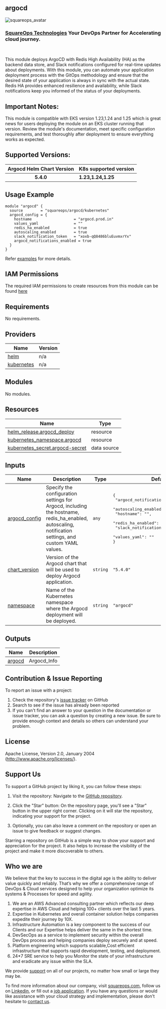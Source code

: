 ## argocd

![squareops_avatar]

[squareops_avatar]: https://squareops.com/wp-content/uploads/2022/12/squareops-logo.png

### [SquareOps Technologies](https://squareops.com/) Your DevOps Partner for Accelerating cloud journey.
<br>

This module deploys ArgoCD with Redis High Availability (HA) as the backend data store, and Slack notifications configured for real-time updates about deployments. With this module, you can automate your application deployment process with the GitOps methodology and ensure that the desired state of your application is always in sync with the actual state. Redis HA provides enhanced resilience and availability, while Slack notifications keep you informed of the status of your deployments.

## Important Notes:
This module is compatible with EKS version 1.23,1.24 and 1.25 which is great news for users deploying the module on an EKS cluster running that version. Review the module's documentation, meet specific configuration requirements, and test thoroughly after deployment to ensure everything works as expected.

## Supported Versions:

|  Argocd Helm Chart Version    |     K8s supported version   |  
| :-----:                       |         :---                |
| **5.4.0**                     |    **1.23,1.24,1.25**           |


## Usage Example

```hcl
module "argocd" {
  source        = "squareops/argocd/kubernetes"
  argocd_config = {
    hostname                   = "argocd.prod.in"
    values_yaml                = ""
    redis_ha_enabled           = true
    autoscaling_enabled        = true
    slack_notification_token   = "xoxb-qQ8486bluEuvmxrYx"
    argocd_notifications_enabled = true  
  }
}

```
Refer [examples](https://github.com/squareops/terraform-kubernetes-argocd/tree/main/examples/complete) for more details.

## IAM Permissions
The required IAM permissions to create resources from this module can be found [here](https://github.com/squareops/terraform-kubernetes-argocd/blob/main/IAM.md)

<!-- BEGINNING OF PRE-COMMIT-TERRAFORM DOCS HOOK -->
## Requirements

No requirements.

## Providers

| Name | Version |
|------|---------|
| <a name="provider_helm"></a> [helm](#provider\_helm) | n/a |
| <a name="provider_kubernetes"></a> [kubernetes](#provider\_kubernetes) | n/a |

## Modules

No modules.

## Resources

| Name | Type |
|------|------|
| [helm_release.argocd_deploy](https://registry.terraform.io/providers/hashicorp/helm/latest/docs/resources/release) | resource |
| [kubernetes_namespace.argocd](https://registry.terraform.io/providers/hashicorp/kubernetes/latest/docs/resources/namespace) | resource |
| [kubernetes_secret.argocd-secret](https://registry.terraform.io/providers/hashicorp/kubernetes/latest/docs/data-sources/secret) | data source |

## Inputs

| Name | Description | Type | Default | Required |
|------|-------------|------|---------|:--------:|
| <a name="input_argocd_config"></a> [argocd\_config](#input\_argocd\_config) | Specify the configuration settings for Argocd, including the hostname, redis\_ha\_enabled, autoscaling, notification settings, and custom YAML values. | `any` | <pre>{<br>  "argocd_notifications_enabled": false,<br>  "autoscaling_enabled": false,<br>  "hostname": "",<br>  "redis_ha_enabled": false,<br>  "slack_notification_token": "",<br>  "values_yaml": ""<br>}</pre> | no |
| <a name="input_chart_version"></a> [chart\_version](#input\_chart\_version) | Version of the Argocd chart that will be used to deploy Argocd application. | `string` | `"5.4.0"` | no |
| <a name="input_namespace"></a> [namespace](#input\_namespace) | Name of the Kubernetes namespace where the Argocd deployment will be deployed. | `string` | `"argocd"` | no |

## Outputs

| Name | Description |
|------|-------------|
| <a name="output_argocd"></a> [argocd](#output\_argocd) | Argocd\_Info |
<!-- END OF PRE-COMMIT-TERRAFORM DOCS HOOK -->

## Contribution & Issue Reporting

To report an issue with a project:

  1. Check the repository's [issue tracker](https://github.com/squareops/terraform-kubernetes-argocd/issues) on GitHub
  2. Search to see if the issue has already been reported
  3. If you can't find an answer to your question in the documentation or issue tracker, you can ask a question by creating a new issue. Be sure to provide enough context and details so others can understand your problem.

## License

Apache License, Version 2.0, January 2004 (http://www.apache.org/licenses/).

## Support Us

To support a GitHub project by liking it, you can follow these steps:

  1. Visit the repository: Navigate to the [GitHub repository](https://github.com/squareops/terraform-kubernetes-argocd).

  2. Click the "Star" button: On the repository page, you'll see a "Star" button in the upper right corner. Clicking on it will star the repository, indicating your support for the project.

  3. Optionally, you can also leave a comment on the repository or open an issue to give feedback or suggest changes.

Starring a repository on GitHub is a simple way to show your support and appreciation for the project. It also helps to increase the visibility of the project and make it more discoverable to others.

## Who we are

We believe that the key to success in the digital age is the ability to deliver value quickly and reliably. That’s why we offer a comprehensive range of DevOps & Cloud services designed to help your organization optimize its systems & Processes for speed and agility.

  1. We are an AWS Advanced consulting partner which reflects our deep expertise in AWS Cloud and helping 100+ clients over the last 5 years.
  2. Expertise in Kubernetes and overall container solution helps companies expedite their journey by 10X.
  3. Infrastructure Automation is a key component to the success of our Clients and our Expertise helps deliver the same in the shortest time.
  4. DevSecOps as a service to implement security within the overall DevOps process and helping companies deploy securely and at speed.
  5. Platform engineering which supports scalable,Cost efficient infrastructure that supports rapid development, testing, and deployment.
  6. 24*7 SRE service to help you Monitor the state of your infrastructure and eradicate any issue within the SLA.

We provide [support](https://squareops.com/contact-us/) on all of our projects, no matter how small or large they may be.

To find more information about our company, visit [squareops.com](https://squareops.com/), follow us on [Linkedin](https://www.linkedin.com/company/squareops-technologies-pvt-ltd/), or fill out a [job application](https://squareops.com/careers/). If you have any questions or would like assistance with your cloud strategy and implementation, please don't hesitate to [contact us](https://squareops.com/contact-us/).
